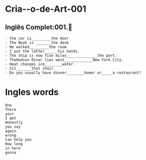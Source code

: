 # Cria--o-de-Art-001

## Inglês Complet:001.🕺

```
- the car is_________the door
- The Book is _______the desk
- He walked_________the room
- I put the latter______his hands.
- The ship is now five miles______________the port.
- TheHudson River lies west_____________New York City.
- Heat changes ice________water.
- Sit_______that chair.
- Do you usually have dinner________homer or_____a restaurant?

```
# Ingles words

```
One 
There
your
I get
Honestly
you say
again
wrong
Can help you
How long
in here
gonna


```
